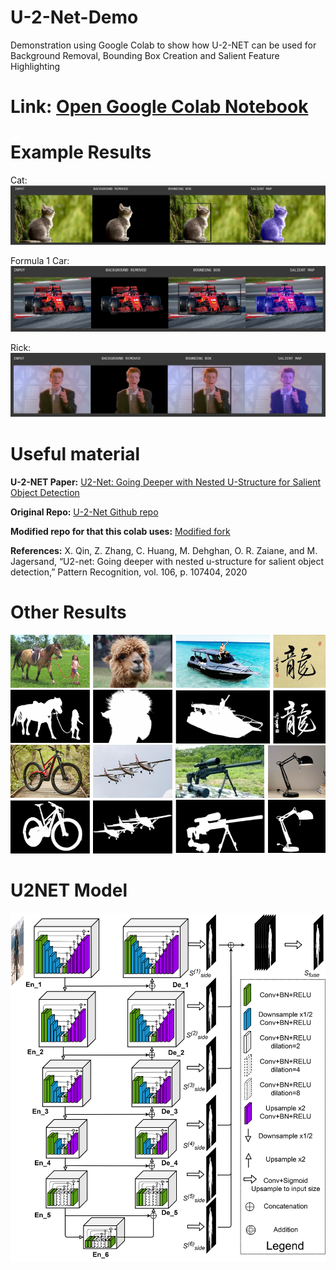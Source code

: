 # U-2-Net-Demo
Demonstration using Google Colab to show how U-2-NET can be used for Background Removal, Bounding Box Creation and Salient Feature Highlighting

# Link: [Open Google Colab Notebook](https://colab.research.google.com/github/shreyas-bk/U-2-Net-Demo/blob/master/U_2_Netp_Demonstration_Colab.ipynb)

# Example Results

Cat:
![](U_2_NETP_Results1.jpg)

Formula 1 Car:
![](U_2_NETP_Results2.jpg)

Rick:
![](U_2_NETP_Results3.jpg)

# Useful material

**U-2-NET Paper:** [U2-Net: Going Deeper with Nested U-Structure for Salient Object Detection](https://arxiv.org/abs/2005.09007)

**Original Repo:** [U-2-Net Github repo](https://github.com/NathanUA/U-2-Net)

**Modified repo for that this colab uses:** [Modified fork](https://github.com/shreyas-bk/U-2-Net)

**References:** X. Qin, Z. Zhang, C. Huang, M. Dehghan, O. R. Zaiane, and M. Jagersand, “U2-net: Going deeper with nested u-structure for salient object
detection,” Pattern Recognition, vol. 106, p. 107404, 2020

# Other Results

![](u2netexamples.png)

# U2NET Model

![](U2NETPRmodel.png)

